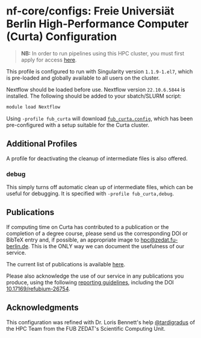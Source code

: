 # nf-core/configs: Freie Universiät Berlin High-Performance Computer (Curta) Configuration

> **NB:** In order to run pipelines using this HPC cluster, you must first apply for access [here](https://ssl2.cms.fu-berlin.de/fu-berlin/en/sites/high-performance-computing/PM_Zugang-beantragen/index.html).

This profile is configured to run with Singularity version `1.1.9-1.el7`, which is pre-loaded and globally available to all users on the cluster.

Nextflow should be loaded before use. Nextflow version `22.10.6.5844` is installed. The following should be added to your sbatch/SLURM script:

```bash
module load Nextflow
```

Using `-profile fub_curta` will download [`fub_curta.config`](../conf/fub_curta.config), which has been pre-configured with a setup suitable for the Curta cluster.

## Additional Profiles

A profile for deactivating the cleanup of intermediate files is also offered.

### debug

This simply turns off automatic clean up of intermediate files, which can be useful for debugging. It is specified with `-profile fub_curta,debug`.

## Publications

If computing time on Curta has contributed to a publication or the completion of a degree course, please send us the corresponding DOI or BibTeX entry and, if possible, an appropriate image to hpc@zedat.fu-berlin.de. This is the ONLY way we can document the usefulness of our service.

The current list of publications is available [here](https://www.fu-berlin.de/en/sites/high-performance-computing/Forschungsergebnisse).

Please also acknowledge the use of our service in any publications you produce, using the following [reporting guidelines](https://www.fu-berlin.de/en/sites/high-performance-computing/FAQ/Publikationen), including the DOI [10.17169/refubium-26754](http://dx.doi.org/10.17169/refubium-26754).

## Acknowledgments

This configuration was refined with Dr. Loris Bennett's help [@tardigradus](https://github.com/tardigradus) of the HPC Team from the FUB ZEDAT's Scientific Computing Unit.
